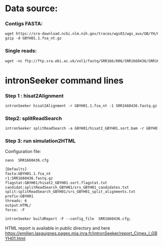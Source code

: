 Data source:
============

### Contigs FASTA: 

```diff
wget https://sra-download.ncbi.nlm.nih.gov/traces/wgs03/wgs_aux/GB/YH/GBYH01/GBYH01.1.fsa_nt.gz
gzip -d GBYH01.1.fsa_nt.gz
```

### Single reads:

```diff
wget -nc ftp://ftp.sra.ebi.ac.uk/vol1/fastq/SRR166/006/SRR1660436/SRR1660436.fastq.gz
```

intronSeeker command lines
============================

### Step 1 : hisat2Alignment

```diff
intronSeeker hisat2Alignment -r GBYH01.1.fsa_nt -1 SRR1660436.fastq.gz  --prefix GBYH01 -o GBYH01 -t 12
```

### Step2: splitReadSearch

```diff
intronSeeker splitReadSearch -a GBYH01/hisat2_GBYH01.sort.bam -r GBYH01.1.fsa_nt --prefix GBYH01 --output splitReadSearch_GBYH01
```

### Step 3: run simulation2HTML

Configuration file:

```diff
nano  SRR1660436.cfg
```


```diff
[Defaults]
fasta:GBYH01.1.fsa_nt
r1:SRR1660436.fastq.gz
flagstat:GBYH01/hisat2_GBYH01.sort.flagstat.txt
candidat:splitReadSearch_GBYH01/srs_GBYH01_candidates.txt
split:splitReadSearch_GBYH01/srs_GBYH01_split_alignments.txt
prefix:GBYH01
threads: 6                
output:HTML/
force: -F
```


```diff
intronSeeker buildReport -F --config_file  SRR1660436.cfg;

```

HTML report is available in public directory and here https://emilien.lasguignes.pages.mia.inra.fr/intronSeeker/report_Cimex_l_GBYH01.html
